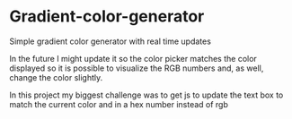 # Gradient-color-generator

Simple gradient color generator with real time updates

In the future I might update it so the color picker matches the color displayed so it is possible to visualize the RGB numbers and, as well, change the color slightly.

In this project my biggest challenge was to get js to update the text box to match the current color and in a hex number instead of rgb
